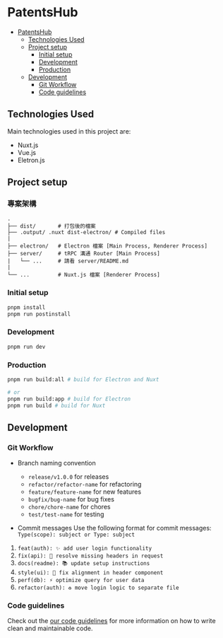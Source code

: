 # PatentsHub

- [PatentsHub](#patentshub)
   - [Technologies Used](#technologies-used)
   - [Project setup](#project-setup)
      - [Initial setup](#initial-setup)
      - [Development](#development)
      - [Production](#production)
   - [Development](#development-1)
      - [Git Workflow](#git-workflow)
      - [Code guidelines](#code-guidelines)

## Technologies Used

Main technologies used in this project are:

- Nuxt.js
- Vue.js
- Eletron.js

## Project setup
### 專案架構
```
.
├── dist/       # 打包後的檔案
├── .output/ .nuxt dist-electron/ # Compiled files
|
├── electron/   # Electron 檔案 [Main Process, Renderer Process]
├── server/     # tRPC 溝通 Router [Main Process]
|   └── ...     # 請看 server/README.md
|
└── ...         # Nuxt.js 檔案 [Renderer Process]
```
### Initial setup

```bash
pnpm install
pnpm run postinstall
```

### Development

```bash
pnpm run dev
```

### Production

```bash
pnpm run build:all # build for Electron and Nuxt

# or
pnpm run build:app # build for Electron
pnpm run build # build for Nuxt
```

## Development

### Git Workflow

- Branch naming convention

   - `release/v1.0.0` for releases
   - `refactor/refactor-name` for refactoring
   - `feature/feature-name` for new features
   - `bugfix/bug-name` for bug fixes
   - `chore/chore-name` for chores
   - `test/test-name` for testing

- Commit messages
  Use the following format for commit messages:
  `Type(scope): subject or Type: subject`

1. `feat(auth): ✨ add user login functionality`
2. `fix(api): 🐛 resolve missing headers in request`
3. `docs(readme): 📚 update setup instructions`
4. `style(ui): 🎨 fix alignment in header component`
5. `perf(db): ⚡ optimize query for user data`
6. `refactor(auth): ♻️ move login logic to separate file`

### Code guidelines

Check out the [our code guidelines](./docs/code-guidelines.md) for more information on how to write clean and maintainable code.

